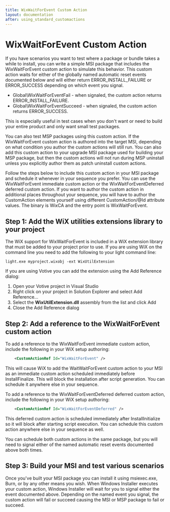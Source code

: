 ```yaml
---
title: WixWaitForEvent Custom Action
layout: documentation
after: using_standard_customactions
---
```

# WixWaitForEvent Custom Action

If you have scenarios you want to test where a package or bundle takes a while to
install, you can write a simple MSI package that includes the WixWaitForEvent custom
action to simulate this behavior. This custom action waits for either of the globally
named automatic reset events documented below and will either return ERROR\_INSTALL\_FAILURE
or ERROR\_SUCCESS depending on which event you signal.

* Global\WixWaitForEventFail - when signaled, the custom action returns ERROR\_INSTALL\_FAILURE.
* Global\WixWaitForEventSucceed - when signaled, the custom action returns ERROR\_SUCCESS.

This is especially useful in test cases when you don&apos;t want or need to build
your entire product and only want small test packages.

You can also test MSP packages using this custom action. If the WixWaitForEvent
custom action is authored into the target MSI, depending on what condition you author
the custom actions will still run. You can also add this custom action to your upgrade
MSI package used for building your MSP package, but then the custom actions will
not run during MSP uninstall unless you explicitly author them as patch uninstall
custom actions.

Follow the steps below to include this custom action in your MSI package and schedule
it whenever in your sequence you prefer. You can use the WixWaitForEvent 
immediate custom action or the WixWaitForEventDeferred deferred custom action. If you want to author the custom action
in additional places throughout your sequence, you will have to author the 
CustomAction elements yourself using different CustomAction/@Id attribute 
values. The binary is WixCA and the entry point is WixWaitForEvent.

## Step 1: Add the WiX utilities extensions library to your project

The WiX support for WixWaitForEvent is included in a WiX extension library that
must be added to your project prior to use. If you are using WiX on the command
line you need to add the following to your light command line:

`light.exe myproject.wixobj -ext WixUtilExtension`

If you are using Votive you can add the extension using the Add Reference dialog:

1. Open your Votive project in Visual Studio
1. Right click on your project in Solution Explorer and select Add Reference...
1. Select the **WixUtilExtension.dll** assembly from the list and click Add
1. Close the Add Reference dialog

## Step 2: Add a reference to the WixWaitForEvent custom action

To add a reference to the WixWaitForEvent 
immediate custom action, include the following in
your WiX setup authoring:

```xml
    <CustomActionRef Id="WixWaitForEvent" />
```

This will cause WiX to add the WaitWaitForEvent custom action to your MSI 
as an immediate custom action scheduled immediately before InstallFinalize. This 
will block the installation after script generation. You can
schedule it anywhere else in your sequence.

To add a reference to the WixWaitForEventDeferred deferred custom action, 
include the following in your WiX setup authoring:

```xml
    <CustomActionRef Id="WixWaitForEventDeferred" />
```

This deferred custom action is scheduled immediately after InstallInitialize so 
it will block after starting script execution. You can schedule this custom 
action anywhere else in your sequence as well.

You can schedule both custom actions in the same package, but you will need to 
signal either of the named automatic reset events documented above both times.

## Step 3: Build your MSI and test various scenarios

Once you've built your MSI package you can install it using msiexec.exe, Burn,
or by any other means you wish. When Windows Installer executes your custom action,
Windows Installer will wait for you to signal either the event documented above.
Depending on the named event you signal, the custom action will fail or succeed 
causing the MSI or MSP package to fail or succeed.
